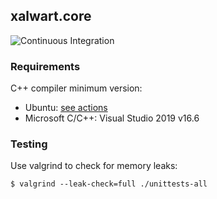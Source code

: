 ## xalwart.core

![Continuous Integration](https://github.com/YuriyLisovskiy/xalwart.core/workflows/Continuous%20Integration/badge.svg)

### Requirements

C++ compiler minimum version:
* Ubuntu: [see actions](https://github.com/YuriyLisovskiy/xalwart.server/actions)
* Microsoft C/C++: Visual Studio 2019 v16.6

### Testing

Use valgrind to check for memory leaks:
```
$ valgrind --leak-check=full ./unittests-all
```
